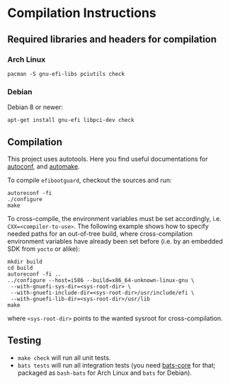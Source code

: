 # Compilation Instructions #

## Required libraries and headers for compilation ##

### Arch Linux ###

```
pacman -S gnu-efi-libs pciutils check
```

### Debian ###

Debian 8 or newer:

```
apt-get install gnu-efi libpci-dev check
```

## Compilation ##

This project uses autotools. Here you find useful documentations for
[autoconf](https://www.gnu.org/software/autoconf/manual/autoconf.html), and
[automake](https://www.gnu.org/software/automake/manual/automake.html).

To compile `efibootguard`, checkout the sources and run:

```
autoreconf -fi
./configure
make
```

To cross-compile, the environment variables must be set accordingly, i.e.
`CXX=<compiler-to-use>`. The following example shows how to specify needed
paths for an out-of-tree build, where cross-compilation environment variables
have already been set before (i.e. by an embedded SDK from `yocto` or alike):

```
mkdir build
cd build
autoreconf -fi ..
../configure --host=i586 --build=x86_64-unknown-linux-gnu \
 --with-gnuefi-sys-dir=<sys-root-dir> \
 --with-gnuefi-include-dir=<sys-root-dir>/usr/include/efi \
 --with-gnuefi-lib-dir=<sys-root-dir>/usr/lib
make
```

where `<sys-root-dir>` points to the wanted sysroot for cross-compilation.

## Testing ##

* `make check` will run all unit tests.
* `bats tests` will run all integration tests (you need
  [bats-core](https://github.com/bats-core/bats-core) for that; packaged as
  `bash-bats` for Arch Linux and `bats` for Debian).
